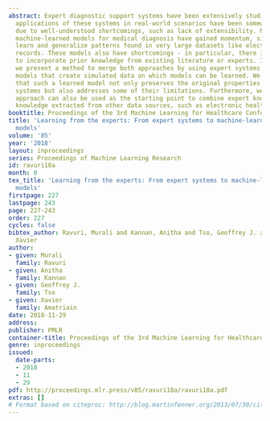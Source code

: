 ```yaml
---
abstract: Expert diagnostic support systems have been extensively studied. The practical
  applications of these systems in real-world scenarios have been somewhat limited
  due to well-understood shortcomings, such as lack of extensibility. More recently,
  machine-learned models for medical diagnosis have gained momentum, since they can
  learn and generalize patterns found in very large datasets like electronic health
  records. These models also have shortcomings - in particular, there is no easy way
  to incorporate prior knowledge from existing literature or experts. In this paper,
  we present a method to merge both approaches by using expert systems as generative
  models that create simulated data on which models can be learned. We demonstrate
  that such a learned model not only preserves the original properties of the expert
  systems but also addresses some of their limitations. Furthermore, we show how this
  approach can also be used as the starting point to combine expert knowledge with
  knowledge extracted from other data sources, such as electronic health records.
booktitle: Proceedings of the 3rd Machine Learning for Healthcare Conference
title: 'Learning from the experts: From expert systems to machine-learned diagnosis
  models'
volume: '85'
year: '2018'
layout: inproceedings
series: Proceedings of Machine Learning Research
id: ravuri18a
month: 0
tex_title: 'Learning from the experts: From expert systems to machine-learned diagnosis
  models'
firstpage: 227
lastpage: 243
page: 227-243
order: 227
cycles: false
bibtex_author: Ravuri, Murali and Kannan, Anitha and Tso, Geoffrey J. and Amatriain,
  Xavier
author:
- given: Murali
  family: Ravuri
- given: Anitha
  family: Kannan
- given: Geoffrey J.
  family: Tso
- given: Xavier
  family: Amatriain
date: 2018-11-29
address: 
publisher: PMLR
container-title: Proceedings of the 3rd Machine Learning for Healthcare Conference
genre: inproceedings
issued:
  date-parts:
  - 2018
  - 11
  - 29
pdf: http://proceedings.mlr.press/v85/ravuri18a/ravuri18a.pdf
extras: []
# Format based on citeproc: http://blog.martinfenner.org/2013/07/30/citeproc-yaml-for-bibliographies/
---
```

